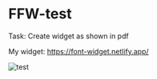 # FFW-test

Task: Create widget as shown in pdf

My widget: https://font-widget.netlify.app/

![test](https://i.imgur.com/gALzEOR.png)


